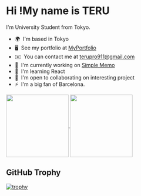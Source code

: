 Hi !My name is TERU [](https://user-images.githubusercontent.com/18350557/176309783-0785949b-9127-417c-8b55-ab5a4333674e.gif)
============================================================================================================================

I'm University Student from Tokyo.

*   🌍  I'm based in Tokyo
*   🖥️  See my portfolio at [MyPortfolio](http://github.com/terupro/portfolio)
*   ✉️  You can contact me at [terupro911@gmail.com](mailto:terupro911@gmail.com)
*   🚀  I'm currently working on [Simple Memo](http://apps.apple.com/jp/app/%E3%83%9D%E3%82%A4%E3%83%A1%E3%83%A2-%E3%82%B7%E3%83%B3%E3%83%97%E3%83%AB%E3%81%A7%E4%BD%BF%E3%81%84%E3%82%84%E3%81%99%E3%81%84%E3%83%A1%E3%83%A2%E3%82%A2%E3%83%97%E3%83%AA/id1622358239?l=en)
*   🧠  I'm learning React
*   🤝  I'm open to collaborating on interesting project
*   ⚡  I'm a big fan of Barcelona.


<a href="https://github.com/terupro">
  <img align="center" height="170px" src="https://github-readme-stats.vercel.app/api?username=terupro&count_private=true&show_icons=true&theme=dracula" />
</a>
<a href="https://github.com/terupro">
  <img align="center" height="170px" src="https://github-readme-stats.vercel.app/api/top-langs/?username=terupro&layout=compact&theme=dracula" />
</a>


## GitHub Trophy

[![trophy](https://github-profile-trophy.vercel.app/?username=terupro&theme=onedark&column=7)](https://github.com/terupro/github-profile-trophy)




